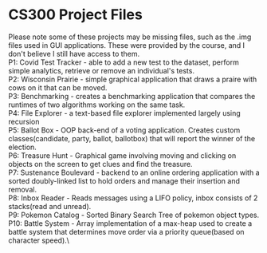 # CS300 Project Files
Please note some of these projects may be missing files, such as the .img files used in GUI applications. These were provided by the course, and I don't believe I still have access to them.\
P1: Covid Test Tracker - able to add a new test to the dataset, perform simple analytics, retrieve or remove an individual's tests.\
P2: Wisconsin Prairie - simple graphical application that draws a praire with cows on it that can be moved.\
P3: Benchmarking - creates a benchmarking application that compares the runtimes of two algorithms working on the same task.\
P4: File Explorer - a text-based file explorer implemented largely using recursion\
P5: Ballot Box - OOP back-end of a voting application. Creates custom classes(candidate, party, ballot, ballotbox) that will report the winner of the election.\
P6: Treasure Hunt - Graphical game involving moving and clicking on objects on the screen to get clues and find the treasure.\
P7: Sustenance Boulevard - backend to an online ordering application with a sorted doubly-linked list to hold orders and manage their insertion and removal.\
P8: Inbox Reader - Reads messages using a LIFO policy, inbox consists of 2 stacks(read and unread).\
P9: Pokemon Catalog - Sorted Binary Search Tree of pokemon object types.\
P10: Battle System - Array implementation of a max-heap used to create a battle system that determines move order via a priority queue(based on character speed).\



